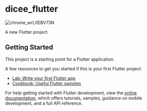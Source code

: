 # dicee_flutter
![chrome_wrL0EBV73N](https://github.com/nayeemx11/Dice_Flutter/assets/63298176/3354f4bf-1066-4f66-89fe-1776e925dc8a)


<!-- echo "# Dice_Flutter" >> README.md
git init
git add -A
git commit -m "first commit"
git branch -M main
git remote add origin https://github.com/nayeemx11/Dice_Flutter.git
git push -u origin main -->

A new Flutter project.

## Getting Started

This project is a starting point for a Flutter application.

A few resources to get you started if this is your first Flutter project:

- [Lab: Write your first Flutter app](https://docs.flutter.dev/get-started/codelab)
- [Cookbook: Useful Flutter samples](https://docs.flutter.dev/cookbook)

For help getting started with Flutter development, view the
[online documentation](https://docs.flutter.dev/), which offers tutorials,
samples, guidance on mobile development, and a full API reference.
